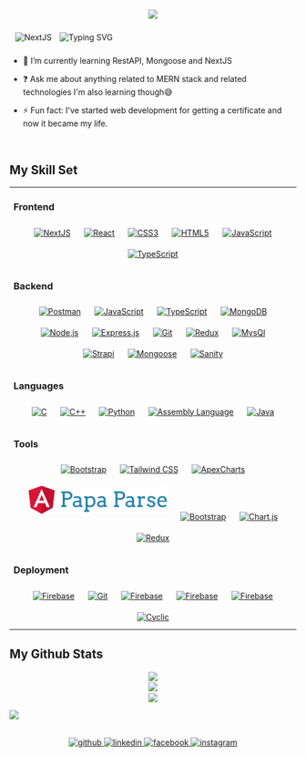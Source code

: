 <div align="center">
<img src="https://komarev.com/ghpvc/?username=foadtkf&&style=flat-square" align="center" />
</div>

<img style="margin: 10px" src="https://github.githubassets.com/images/mona-loading-dark.gif" alt="NextJS" height="50" /> ![Typing SVG](https://readme-typing-svg.herokuapp.com?font=Architects+Daughter&color=FFFFFF&size=30&lines=Hello!+It's+Me+Fuad+👋;Front+End;Backend;Full+Stack;ReactJS;MERN+Stack;NextJS;MongoDB;Mongoose;Fullstack+intern+since+Aug22+🚀;)

- 🌱 I’m currently learning RestAPI, Mongoose and NextJS

- ❓ Ask me about anything related to MERN stack and related technologies I'm also learning though😅

- ⚡ Fun fact: I've started web development for getting a certificate and now it became my life.

<br/>

## My Skill Set

<table>
  <tr></tr>
  <tr><td valign="top" width="100%">

### Frontend
    

<div align="center">    
<a href="https://nextjs.org/" target="_blank"><img style="margin: 10px" src="https://www.rlogical.com/wp-content/uploads/2021/08/Rlogical-Blog-Images-thumbnail.png" alt="NextJS" height="50" /></a> 
<a href="https://reactjs.org/" target="_blank"><img style="margin: 10px" src="https://profilinator.rishav.dev/skills-assets/react-original-wordmark.svg" alt="React" height="50" /></a>      
<a href="https://www.w3schools.com/css/" target="_blank"><img style="margin: 10px" src="https://profilinator.rishav.dev/skills-assets/css3-original-wordmark.svg" alt="CSS3" height="50" /></a>  
<a href="https://en.wikipedia.org/wiki/HTML5" target="_blank"><img style="margin: 10px" src="https://profilinator.rishav.dev/skills-assets/html5-original-wordmark.svg" alt="HTML5" height="50" /></a>   
<a href="https://www.javascript.com/" target="_blank"><img style="margin: 10px" src="https://profilinator.rishav.dev/skills-assets/javascript-original.svg" alt="JavaScript" height="50" /></a>  
<a href="https://www.typescriptlang.org/" target="_blank"><img style="margin: 10px" src="https://profilinator.rishav.dev/skills-assets/typescript-original.svg" alt="TypeScript" height="50" /></a>  
</div>

</td></tr><tr><td valign="top" width="100%">

### Backend

<div align="center"> 
<a href="https://www.postman.com/" target="_blank"><img style="margin: 10px" src="https://uxwing.com/wp-content/themes/uxwing/download/brands-and-social-media/postman-icon.png" alt="Postman" height="50" /></a>  
<a href="https://www.javascript.com/" target="_blank"><img style="margin: 10px" src="https://profilinator.rishav.dev/skills-assets/javascript-original.svg" alt="JavaScript" height="50" /></a>  
<a href="https://www.typescriptlang.org/" target="_blank"><img style="margin: 10px" src="https://profilinator.rishav.dev/skills-assets/typescript-original.svg" alt="TypeScript" height="50" /></a>  
<a href="https://www.mongodb.com/" target="_blank"><img style="margin: 10px" src="https://profilinator.rishav.dev/skills-assets/mongodb-original-wordmark.svg" alt="MongoDB" height="50" /></a>  
<a href="https://nodejs.org/" target="_blank"><img style="margin: 10px" src="https://profilinator.rishav.dev/skills-assets/nodejs-original-wordmark.svg" alt="Node.js" height="50" /></a>  
<a href="https://expressjs.com/" target="_blank"><img style="margin: 10px" src="https://profilinator.rishav.dev/skills-assets/express-original-wordmark.svg" alt="Express.js" height="50" /></a>  
<a href="https://github.com/" target="_blank"><img style="margin: 10px" src="https://profilinator.rishav.dev/skills-assets/git-scm-icon.svg" alt="Git" height="50" /></a>  
<a href="https://redux.js.org/" target="_blank"><img style="margin: 10px" src="https://profilinator.rishav.dev/skills-assets/redux-original.svg" alt="Redux" height="50" /></a>  
<a href="https://www.mysql.com/" target="_blank"><img style="margin: 10px" src="https://www.freepnglogos.com/uploads/logo-mysql-png/logo-mysql-development-mysql-logo-code-icon-9.png" alt="MysQl" height="50" /></a>    
<a href="https://strapi.io/" target="_blank"><img style="margin: 10px" src="https://static-00.iconduck.com/assets.00/strapi-icon-256x253-fr8b6jhy.png" alt="Strapi" height="50" /></a>     
<a href="https://mongoosejs.com/" target="_blank"><img style="margin: 10px" src="https://cms-assets.tutsplus.com/uploads/users/34/posts/29527/preview_image/mongoose.jpg" alt="Mongoose" height="50" /></a>     
<a href="https://www.sanity.io/" target="_blank"><img style="margin: 10px" src="https://images.g2crowd.com/uploads/product/image/social_landscape/social_landscape_96102ac6497377cd53da621075fe828e/sanity.png" alt="Sanity" height="50" /></a> 
</div>

</td>
</tr>
 <tr><td>
   
   
### Languages

<div align="center">    
<a href="https://www.cprogramming.com/" target="_blank"><img style="margin: 10px" src="https://profilinator.rishav.dev/skills-assets/c-original.svg" alt="C" height="50" /></a>    
<a href="https://www.cplusplus.com/" target="_blank"><img style="margin: 10px" src="https://profilinator.rishav.dev/skills-assets/cplusplus-original.svg" alt="C++" height="50" /></a>
<a href="https://www.python.org/" target="_blank"><img style="margin: 10px" src="https://profilinator.rishav.dev/skills-assets/python-original.svg" alt="Python" height="50" /></a>   
<a href="https://www.intel.com/content/dam/develop/external/us/en/documents/introduction-to-x64-assembly-181178.pdf" target="_blank"><img style="margin: 10px" src="https://assets.exercism.io/tracks/x86-64-assembly-hex-turquoise.png" alt="Assembly Language" height="50" /></a>      
<a href="https://www.oracle.com/java/" target="_blank"><img style="margin: 10px" src="https://icon2.cleanpng.com/20180709/atx/kisspng-java-computer-icons-java-logo-5b434ecf103ea8.4827256615311377430666.jpg" alt="Java" height="50" /></a>
</div>

</td></tr>
<tr><td>
  
### Tools

<div align="center">    
<a href="https://getbootstrap.com/docs/5.1/getting-started/introduction/" target="_blank"><img style="margin: 10px" src="https://profilinator.rishav.dev/skills-assets/bootstrap-plain.svg" alt="Bootstrap" height="50" /></a>     
<a href="https://www.tailwindcss.com/" target="_blank"><img style="margin: 10px" src="https://profilinator.rishav.dev/skills-assets/tailwindcss.svg" alt="Tailwind CSS" height="50" /></a>     
<a href="https://apexcharts.com/" target="_blank"><img style="margin: 10px" src="https://camo.githubusercontent.com/5ee5535a3f7e5ba870272261173bf12f9e08a14b0e926291b0a31b751de595e3/68747470733a2f2f617065786368617274732e636f6d2f6d656469612f617065786368617274732d6c6f676f2e706e67" alt="ApexCharts" height="50" /></a>  
<a href="https://www.npmjs.com/package/react-papaparse" target="_blank"><img style="margin: 10px" src="https://raw.githubusercontent.com/alberthaff/ngx-papaparse/master/assets/ngx-papaparse.svg?sanitize=true" alt="React-Paraparse npm" height="50" /></a> 
<a href="https://fkhadra.github.io/react-toastify/introduction" target="_blank"><img style="margin: 10px" src="https://user-images.githubusercontent.com/5574267/54994574-df4c1380-4fc4-11e9-8509-1d3aedbc7b96.png" alt="Bootstrap" height="50" /></a>   
<a href="https://www.chartjs.org/" target="_blank"><img style="margin: 10px" src="https://profilinator.rishav.dev/skills-assets/logo-title.svg" alt="Chart.js" height="50" /></a>  
<a href="https://redux.js.org/" target="_blank"><img style="margin: 10px" src="https://profilinator.rishav.dev/skills-assets/redux-original.svg" alt="Redux" height="50" /></a>   
</div>

</td></tr>

<tr>
<td valign="top" >

### Deployment

<div align="center">  
<a href="https://firebase.google.com/" target="_blank"><img style="margin: 10px" src="https://profilinator.rishav.dev/skills-assets/firebase.png" alt="Firebase" height="50" /></a>   
<a href="https://github.com/" target="_blank"><img style="margin: 10px" src="https://profilinator.rishav.dev/skills-assets/git-scm-icon.svg" alt="Git" height="50" /></a>  
<a href="https://www.netlify.com/" target="_blank"><img style="margin: 10px" src="https://cdn.freebiesupply.com/logos/large/2x/netlify-logo-png-transparent.png" alt="Firebase" height="50" /></a>   
<a href="https://www.heroku.com/" target="_blank"><img style="margin: 10px" src="https://cdn-icons-png.flaticon.com/512/873/873120.png" alt="Firebase" height="50" /></a>   
<a href="https://render.com/" target="_blank"><img style="margin: 10px" src="https://images.g2crowd.com/uploads/product/image/social_landscape/social_landscape_477db83f729d63210139ec7cd29c1351/render-render.png" alt="Firebase" height="50" /></a>     
<a href="https://www.cyclic.sh/" target="_blank"><img style="margin: 10px" src="https://www.cyclic.sh/images/cyclic-logo.png" alt="Cyclic" height="50" /></a> 
</div>

</td></tr></table>

<h2>My Github Stats</h2>
<p  align="center">
<img align="center" src="https://github-readme-stats.vercel.app/api/top-langs/?username=foadtkf&layout=compact&theme=dracula&langs_count=10&exclude_repo=synthwave">
<br>
<img align="center" src="https://github-readme-stats.vercel.app/api?username=foadtkf&count_private=true&show_icons=trueline_height=21&theme=synthwave">	

<br>
<img align="center" src="https://github-readme-streak-stats.herokuapp.com/?user=foadtkf&theme=synthwave">
</p>


![](https://github-profile-trophy.vercel.app/?username=foadtkf&theme=dracula&no-frame=true&no-bg=true&margin-w=4)
<h2></h2>

<div align="center">
<a href="https://github.com/foadtkf" target="_blank">
<img src=https://img.shields.io/badge/github-%2324292e.svg?&style=for-the-badge&logo=github&logoColor=white alt=github />
</a>
<a href="https://linkedin.com/in/fakhrul-islam-fuad-8b8915169" target="_blank">
<img src=https://img.shields.io/badge/linkedin-%231E77B5.svg?&style=for-the-badge&logo=linkedin&logoColor=white alt=linkedin />
</a>
<a href="https://www.facebook.com/daddytkf" target="_blank">
<img src=https://img.shields.io/badge/facebook-%232E87FB.svg?&style=for-the-badge&logo=facebook&logoColor=white alt=facebook />
</a>
<a href="https://instagram.com/daddytkff" target="_blank">
<img src=https://img.shields.io/badge/instagram-%23000000.svg?&style=for-the-badge&logo=instagram&logoColor=white alt=instagram />
</a>  
</div>
